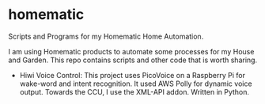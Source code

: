 # homematic
Scripts and Programs for my Homematic Home Automation.

I am using Homematic products to automate some processes for my House and Garden. This repo contains scripts and other code that is worth sharing.

- Hiwi Voice Control: This project uses PicoVoice on a Raspberry Pi for wake-word and intent recognition. It used AWS Polly for dynamic voice output. Towards the CCU, I use the XML-API addon. Written in Python.
